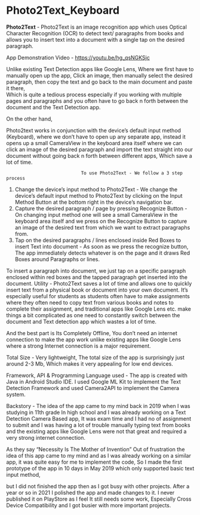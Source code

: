 # Photo2Text_Keyboard

**Photo2Text** - Photo2Text is an image recognition app which uses Optical Character Recognition (OCR) to detect text/ paragraphs from books and allows you to insert text into a document with a single tap on the desired paragraph.

App Demonstration Video - https://youtu.be/hg_qsNGKSjc

Unlike existing Text Detection apps like Google Lens, Where we first have to manually open up the app, 
Click an image, then manually select the desired paragraph, then copy the text and go back to the main document and paste it there,                                                                                                                               
Which is quite a tedious process especially if you working with multiple pages and paragraphs and you often have to go back n forth between the document and 
the Text Detection app.

On the other hand,

Photo2text works in conjunction with the device’s default input method (Keyboard), where we don’t have to open up any separate app, instead it opens up a small CameraView in the keyboard area itself where we can click an image of the desired paragraph and import the text straight into our document without going back n forth between different apps, Which save a lot of time.

                                To use Photo2Text - We follow a 3 step process
1.	Change the device’s input method to Photo2Text - We change the device’s default input method to Photo2Text by clicking on the Input Method Button at the bottom right in the device’s navigation bar.
2.	Capture the desired paragraph / page by pressing Recognize Button - On changing input method one will see a small CameraView in the keyboard area itself and we press on the Recognize Button to capture an image of the desired text from which we want to extract paragraphs from.
3.	Tap on the desired paragraphs / lines enclosed inside Red Boxes to insert Text into document - As soon as we press the recognize button, The app immediately detects whatever is on the page and it draws Red Boxes around Paragraphs or lines. 

To insert a paragraph into document, we just tap on a specific paragraph enclosed within red boxes and the tapped paragraph get inserted into the document.
Utility - Photo2Text saves a lot of time and allows one to quickly insert text from a physical book or document into your own document. It’s especially useful for students as students often have to make assignments where they often need to copy text from various books and notes to complete their assignment, and traditional apps like Google Lens etc. make things a bit complicated as one need to constantly switch between the document and Text detection app which wastes a lot of time.

And the best part is Its Completely Offline, You don’t need an internet connection to make the app work unlike existing apps like Google Lens where a  strong Internet connection is a major requirement.

Total Size - Very lightweight, The total size of the app is surprisingly just around 2-3 Mb, Which makes it very appealing for low end devices.

Framework, API & Programming Language used - The app is created with Java in Android Studio IDE.
I used Google ML Kit to implement the Text Detection Framework and used Camera2API to implement the Camera system. 

Backstory - 
The idea of the app came to my mind  back in 2019 when I was studying in 11th grade In high school and I was already working on a Text Detection Camera Based app,
It was exam time and I had no of assignment to submit and I was having a lot of trouble manually typing text from books and the existing apps like Google Lens were not that great and required a very strong internet connection.

As they say “Necessity Is The Mother of Invention” Out of frustration the idea of this app came to my mind and as I was already working on a similar app, 
it was quite easy for me to implement the code, So I made the first prototype of the app in 10 days in May 2019 which only supported basic text input method,

but I did not finished the app then as I got busy with other projects. After a year or so in 2021 I polished the app and made changes to it. 
I never published it on PlayStore as I feel It still needs some work, Especially Cross Device Compatibility and I got busier with more important projects.
